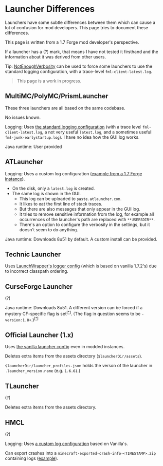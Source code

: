 # Launcher Differences

Launchers have some subtle differences between them which can cause a lot of confusion for mod developers. This page tries to document these differences.

This page is written from a 1.7 Forge mod developer's perspective.

If a launcher has a (?) mark, that means I have not tested it firsthand and the information about it was derived from other users.

Tip: [NotEnoughVerbosity](https://github.com/LegacyModdingMC/NotEnoughVerbosity) can be used to force some launchers to use the standard logging configuration, with a trace-level `fml-client-latest.log`.

> This page is a work in progress.

## MultiMC/PolyMC/PrismLauncher

These three launchers are all based on the same codebase.

No issues known.

Logging: Uses [the standard logging configuration](https://github.com/MinecraftForge/MinecraftForge/blob/9274e4fe435cb415099a8216c1b42235f185443e/fml/src/main/resources/log4j2.xml) (with a trace level `fml-client-latest.log`, a not very useful `latest.log`, and a sometimes useful `fml-junk-earlystartup.log`). I have no idea how the GUI log works.

Java runtime: User provided

## ATLauncher

Logging: Uses a custom log configuration ([example from a 1.7 Forge instance](https://github.com/LegacyModdingMC/wiki/blob/master/references/launchers/atlauncher/client-1.7.xml)).

- On the disk, only a `latest.log` is created.
- The same log is shown in the GUI.
    - This log can be uploaded to `paste.atlauncher.com`.
    - It likes to eat the first line of stack traces.
    - But there are also messages that only appear in the GUI log.
    - It tries to remove sensitive information from the log, for example all occurrences of the launcher's path are replaced with `**USERSDIR**`.
    - There's an option to configure the verbosity in the settings, but it doesn't seem to do anything.

Java runtime: Downloads 8u51 by default. A custom install can be provided.

## Technic Launcher

Uses [LaunchWrapper's logger config](https://github.com/Mojang/LegacyLauncher/blob/a4801b70f8a0148c6e6279ec2e91527e8019e1c8/src/main/resources/log4j2.xml) (which is based on vanilla 1.7.2's) due to incorrect classpath ordering.

## CurseForge Launcher

(?)

Java runtime: Downloads 8u51. A different version can be forced if a mystery CF-specific flag is set<sup>[[*](https://github.com/GTNewHorizons/Angelica/issues/82#issuecomment-1871629459)]</sup>. (The flag in question seems to be `-version:1.8+`.)<sup>[[*](https://old.reddit.com/r/feedthebeast/comments/4kq9ks/how_do_i_change_the_default_version_of_java_that/d3hiod2/)]</sup>

## Official Launcher (1.x)

Uses [the vanilla launcher config](https://launchermeta.mojang.com/mc/log_configs/client-1.7.xml/6605d632a2399010c0085d3e4da58974d62ccdfe/client-1.7.xml) even in modded instances.

Deletes extra items from the assets directory (`$launcherDir/assets`).

`$launcherDir/launcher_profiles.json` holds the verson of the launcher in `.launcher_version.name` (e.g. `1.6.61`.)

## TLauncher

(?)

Deletes extra items from the assets directory.

## HMCL

(?)

Logging: Uses [a custom log configuration](https://github.com/huanghongxun/HMCL/blob/c6afd53e73c5a2dc75afc7a1ab279c0b3918da82/HMCLCore/src/main/resources/assets/game/log4j2-1.7.xml) based on Vanilla's.

Can export crashes into a `minecraft-exported-crash-info-<TIMESTAMP>.zip` containing logs ([example](https://github.com/LegacyModdingMC/UniMixins/files/11413614/minecraft-exported-crash-info-2023-05-07T08-14-13.zip)).
